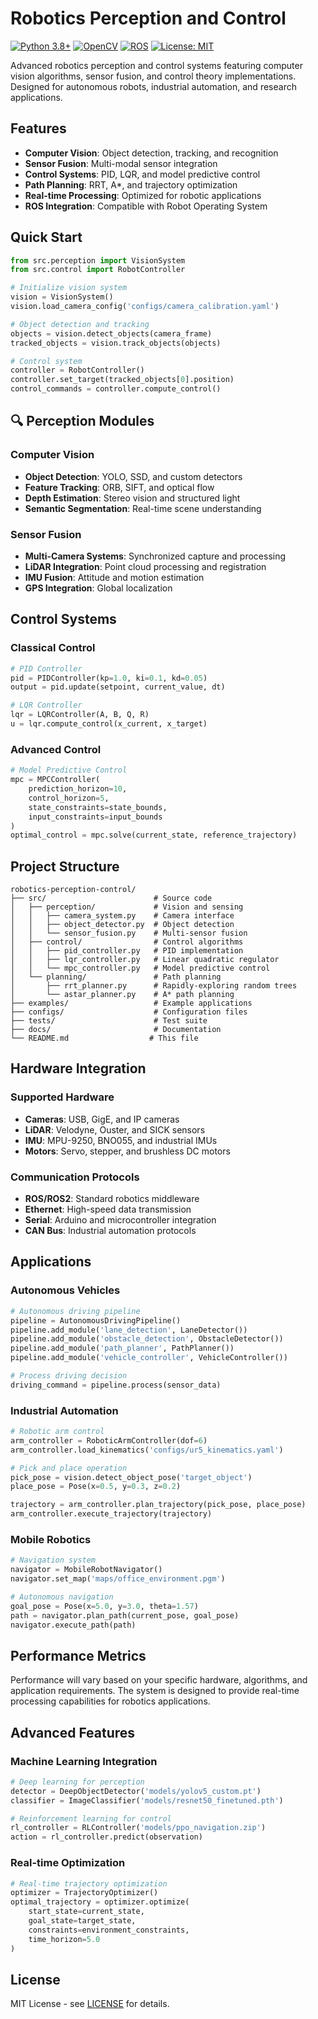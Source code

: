 # Robotics Perception and Control

[![Python 3.8+](https://img.shields.io/badge/python-3.8+-blue.svg)](https://www.python.org/downloads/)
[![OpenCV](https://img.shields.io/badge/OpenCV-4.5+-red.svg)](https://opencv.org/)
[![ROS](https://img.shields.io/badge/ROS-Noetic-blue.svg)](https://www.ros.org/)
[![License: MIT](https://img.shields.io/badge/License-MIT-yellow.svg)](https://opensource.org/licenses/MIT)

Advanced robotics perception and control systems featuring computer vision algorithms, sensor fusion, and control theory implementations. Designed for autonomous robots, industrial automation, and research applications.

## Features

- **Computer Vision**: Object detection, tracking, and recognition
- **Sensor Fusion**: Multi-modal sensor integration
- **Control Systems**: PID, LQR, and model predictive control
- **Path Planning**: RRT, A*, and trajectory optimization
- **Real-time Processing**: Optimized for robotic applications
- **ROS Integration**: Compatible with Robot Operating System

## Quick Start

```python
from src.perception import VisionSystem
from src.control import RobotController

# Initialize vision system
vision = VisionSystem()
vision.load_camera_config('configs/camera_calibration.yaml')

# Object detection and tracking
objects = vision.detect_objects(camera_frame)
tracked_objects = vision.track_objects(objects)

# Control system
controller = RobotController()
controller.set_target(tracked_objects[0].position)
control_commands = controller.compute_control()
```

## 🔍 Perception Modules

### Computer Vision
- **Object Detection**: YOLO, SSD, and custom detectors
- **Feature Tracking**: ORB, SIFT, and optical flow
- **Depth Estimation**: Stereo vision and structured light
- **Semantic Segmentation**: Real-time scene understanding

### Sensor Fusion
- **Multi-Camera Systems**: Synchronized capture and processing
- **LiDAR Integration**: Point cloud processing and registration
- **IMU Fusion**: Attitude and motion estimation
- **GPS Integration**: Global localization

## Control Systems

### Classical Control
```python
# PID Controller
pid = PIDController(kp=1.0, ki=0.1, kd=0.05)
output = pid.update(setpoint, current_value, dt)

# LQR Controller  
lqr = LQRController(A, B, Q, R)
u = lqr.compute_control(x_current, x_target)
```

### Advanced Control
```python
# Model Predictive Control
mpc = MPCController(
    prediction_horizon=10,
    control_horizon=5,
    state_constraints=state_bounds,
    input_constraints=input_bounds
)
optimal_control = mpc.solve(current_state, reference_trajectory)
```

## Project Structure

```
robotics-perception-control/
├── src/                        # Source code
│   ├── perception/             # Vision and sensing
│   │   ├── camera_system.py    # Camera interface
│   │   ├── object_detector.py  # Object detection
│   │   └── sensor_fusion.py    # Multi-sensor fusion
│   ├── control/                # Control algorithms
│   │   ├── pid_controller.py   # PID implementation
│   │   ├── lqr_controller.py   # Linear quadratic regulator
│   │   └── mpc_controller.py   # Model predictive control
│   └── planning/               # Path planning
│       ├── rrt_planner.py      # Rapidly-exploring random trees
│       └── astar_planner.py    # A* path planning
├── examples/                   # Example applications
├── configs/                    # Configuration files
├── tests/                      # Test suite
├── docs/                       # Documentation
└── README.md                  # This file
```

## Hardware Integration

### Supported Hardware
- **Cameras**: USB, GigE, and IP cameras
- **LiDAR**: Velodyne, Ouster, and SICK sensors
- **IMU**: MPU-9250, BNO055, and industrial IMUs
- **Motors**: Servo, stepper, and brushless DC motors

### Communication Protocols
- **ROS/ROS2**: Standard robotics middleware
- **Ethernet**: High-speed data transmission
- **Serial**: Arduino and microcontroller integration
- **CAN Bus**: Industrial automation protocols

## Applications

### Autonomous Vehicles
```python
# Autonomous driving pipeline
pipeline = AutonomousDrivingPipeline()
pipeline.add_module('lane_detection', LaneDetector())
pipeline.add_module('obstacle_detection', ObstacleDetector())
pipeline.add_module('path_planner', PathPlanner())
pipeline.add_module('vehicle_controller', VehicleController())

# Process driving decision
driving_command = pipeline.process(sensor_data)
```

### Industrial Automation
```python
# Robotic arm control
arm_controller = RoboticArmController(dof=6)
arm_controller.load_kinematics('configs/ur5_kinematics.yaml')

# Pick and place operation
pick_pose = vision.detect_object_pose('target_object')
place_pose = Pose(x=0.5, y=0.3, z=0.2)

trajectory = arm_controller.plan_trajectory(pick_pose, place_pose)
arm_controller.execute_trajectory(trajectory)
```

### Mobile Robotics
```python
# Navigation system
navigator = MobileRobotNavigator()
navigator.set_map('maps/office_environment.pgm')

# Autonomous navigation
goal_pose = Pose(x=5.0, y=3.0, theta=1.57)
path = navigator.plan_path(current_pose, goal_pose)
navigator.execute_path(path)
```

## Performance Metrics

Performance will vary based on your specific hardware, algorithms, and application requirements. The system is designed to provide real-time processing capabilities for robotics applications.

## Advanced Features

### Machine Learning Integration
```python
# Deep learning for perception
detector = DeepObjectDetector('models/yolov5_custom.pt')
classifier = ImageClassifier('models/resnet50_finetuned.pth')

# Reinforcement learning for control
rl_controller = RLController('models/ppo_navigation.zip')
action = rl_controller.predict(observation)
```

### Real-time Optimization
```python
# Real-time trajectory optimization
optimizer = TrajectoryOptimizer()
optimal_trajectory = optimizer.optimize(
    start_state=current_state,
    goal_state=target_state,
    constraints=environment_constraints,
    time_horizon=5.0
)
```

## License

MIT License - see [LICENSE](LICENSE) for details.
